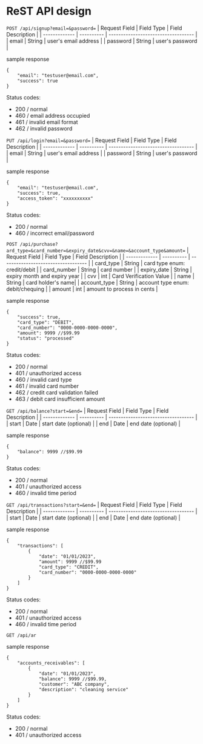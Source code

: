 # ReST API design

`POST /api/signup?email=&password=`
| Request Field | Field Type | Field Description |
| ------------- | ---------- | ----------------------------------- |
| email | String | user's email address |
| password | String | user's password |

sample response

```
{
    "email": "testuser@email.com",
    "success": true
}
```

Status codes:

- 200 / normal
- 460 / email address occupied
- 461 / invalid email format
- 462 / invalid password

`PUT /api/login?email=&password=`
| Request Field | Field Type | Field Description |
| ------------- | ---------- | ----------------------------------- |
| email | String | user's email address |
| password | String | user's password |

sample response

```
{
    "email": "testuser@email.com",
    "success": true,
    "access_token": "xxxxxxxxxx"
}
```

Status codes:

- 200 / normal
- 460 / incorrect email/password

`POST /api/purchase?ard_type=&card_number=&expiry_date&cvv=&name=&account_type&amount=`
| Request Field | Field Type | Field Description |
| ------------- | ---------- | ----------------------------------- |
| card_type | String | card type enum: credit/debit |
| card_number | String | card number |
| expiry_date | String | expiry month and expiry year |
| cvv | int | Card Verification Value |
| name | String | card holder's name|
| account_type | String | account type enum: debit/chequing |
| amount | int | amount to process in cents |

sample response

```
{
    "success": true,
    "card_type": "DEBIT",
    "card_number": "0000-0000-0000-0000",
    "amount": 9999 //$99.99
    "status": "processed"
}
```

Status codes:

- 200 / normal
- 401 / unauthorized access
- 460 / invalid card type
- 461 / invalid card number
- 462 / credit card validation failed
- 463 / debit card insufficient amount

`GET /api/balance?start=&end=`
| Request Field | Field Type | Field Description |
| ------------- | ---------- | ----------------------------------- |
| start | Date | start date (optional) |
| end | Date | end date (optional) |

sample response

```
{
    "balance": 9999 //$99.99
}
```

Status codes:

- 200 / normal
- 401 / unauthorized access
- 460 / invalid time period

`GET /api/transactions?start=&end=`
| Request Field | Field Type | Field Description |
| ------------- | ---------- | ----------------------------------- |
| start | Date | start date (optional) |
| end | Date | end date (optional) |

sample response

```
{
    "transactions": [
        {
            "date": "01/01/2023",
            "amount": 9999 //$99.99
            "card_type": "CREDIT",
            "card_number": "0000-0000-0000-0000"
        }
    ]
}
```

Status codes:

- 200 / normal
- 401 / unauthorized access
- 460 / invalid time period

`GET /api/ar`

sample response

```
{
    "accounts_receivables": [
        {
            "date": "01/01/2023",
            "balance": 9999 //$99.99,
            "customer": "ABC company",
            "description": "cleaning service"
        }
    ]
}
```

Status codes:

- 200 / normal
- 401 / unauthorized access
